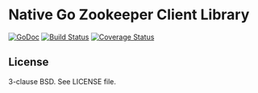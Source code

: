 Native Go Zookeeper Client Library
===================================

[![GoDoc](https://godoc.org/github.com/samuel/go-zookeeper?status.svg)](https://godoc.org/github.com/samuel/go-zookeeper)
[![Build Status](https://travis-ci.org/samuel/go-zookeeper.png)](https://travis-ci.org/samuel/go-zookeeper)
[![Coverage Status](https://coveralls.io/repos/github/samuel/go-zookeeper/badge.svg?branch=master)](https://coveralls.io/github/samuel/go-zookeeper?branch=master)

License
-------

3-clause BSD. See LICENSE file.
